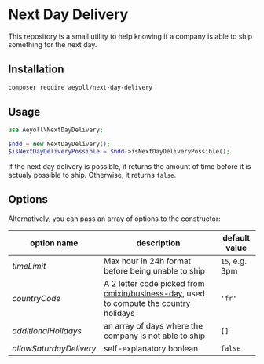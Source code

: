 # Next Day Delivery

This repository is a small utility to help knowing if a company is able to ship something for the next day.

Installation
---

```sh
composer require aeyoll/next-day-delivery
```

Usage
---

```php
use Aeyoll\NextDayDelivery;

$ndd = new NextDayDelivery();
$isNextDayDeliveryPossible = $ndd->isNextDayDeliveryPossible();
```

If the next day delivery is possible, it returns the amount of time before it is actualy possible to ship. Otherwise, it returns `false`.

Options
---

Alternatively, you can pass an array of options to the constructor:

| option name | description | default value |
|-------------|-------|----------|
| *timeLimit* | Max hour in 24h format before being unable to ship | `15`, e.g. 3pm |
| *countryCode* | A 2 letter code picked from [cmixin/business-day](https://packagist.org/packages/cmixin/business-day), used to compute the country holidays | `'fr'` |
| *additionalHolidays* | an array of days where the company is not able to ship | `[]` |
| *allowSaturdayDelivery* | self-explanatory boolean | `false` |
